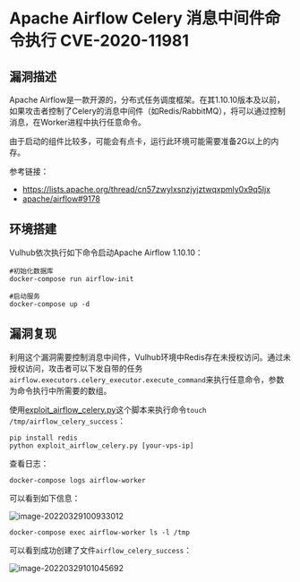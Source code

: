 # Apache Airflow Celery 消息中间件命令执行 CVE-2020-11981

## 漏洞描述

Apache Airflow是一款开源的，分布式任务调度框架。在其1.10.10版本及以前，如果攻击者控制了Celery的消息中间件（如Redis/RabbitMQ），将可以通过控制消息，在Worker进程中执行任意命令。

由于启动的组件比较多，可能会有点卡，运行此环境可能需要准备2G以上的内存。

参考链接：

- https://lists.apache.org/thread/cn57zwylxsnzjyjztwqxpmly0x9q5ljx
- [apache/airflow#9178](https://github.com/apache/airflow/pull/9178)

## 环境搭建

Vulhub依次执行如下命令启动Apache Airflow 1.10.10：

```
#初始化数据库
docker-compose run airflow-init

#启动服务
docker-compose up -d
```

## 漏洞复现

利用这个漏洞需要控制消息中间件，Vulhub环境中Redis存在未授权访问。通过未授权访问，攻击者可以下发自带的任务`airflow.executors.celery_executor.execute_command`来执行任意命令，参数为命令执行中所需要的数组。

使用[exploit_airflow_celery.py](https://github.com/vulhub/vulhub/blob/master/airflow/CVE-2020-11981/exploit_airflow_celery.py)这个脚本来执行命令`touch /tmp/airflow_celery_success`：

```
pip install redis
python exploit_airflow_celery.py [your-vps-ip]
```

查看日志：

```
docker-compose logs airflow-worker
```

可以看到如下信息：

![image-20220329100933012](./images/202204251947997.png)

```
docker-compose exec airflow-worker ls -l /tmp
```

可以看到成功创建了文件`airflow_celery_success`：

![image-20220329101045692](./images/202204251947998.png)

